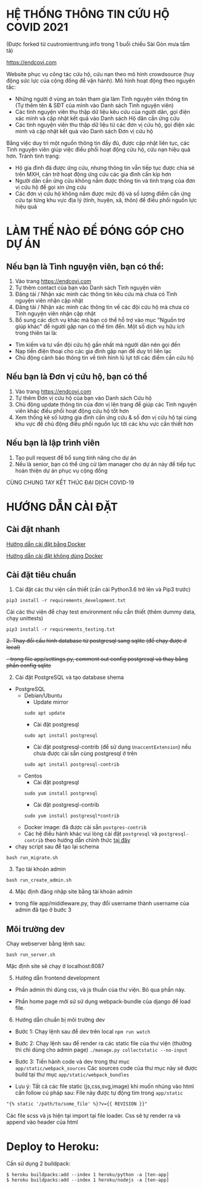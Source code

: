 # HỆ THỐNG THÔNG TIN CỨU HỘ COVID 2021 

(Được forked từ cuutromientrung.info trong 1 buổi chiều Sài Gòn mưa tầm tã) 

https://endcovi.com 

Website phục vụ công tác cứu hộ, cứu nạn theo mô hình crowdsource (huy động sức lực của cộng đồng để vận hành). Mô hình hoạt động theo nguyên tắc:

- Những người ở vùng an toàn tham gia làm Tình nguyện viên thông tin (Tự thêm tên & SĐT của mình vào Danh sách Tình nguyện viên)
- Các tình nguyện viên thu thập dữ liệu kêu cứu của người dân, gọi điện xác minh và cập nhật kết quả vào Danh sách Hộ dân cần ứng cứu
- Các tình nguyện viên thu thập dữ liệu từ các đơn vị cứu hộ, gọi điện xác minh và cập nhật kết quả vào Danh sách Đơn vị cứu hộ

Bằng việc duy trì một nguồn thông tin đầy đủ, được cập nhật liên tục, các Tình nguyện viên giúp việc điều phối hoạt động cứu hộ, cứu nạn hiệu quả hơn. Tránh tình trạng:

- Hộ gia đình đã được ứng cứu, nhưng thông tin vẫn tiếp tục được chia sẻ trên MXH, cản trở hoạt động ứng cứu các gia đình cần kíp hơn
- Người dân cần ứng cứu không nắm được thông tin và tình trạng của đơn vị cứu hộ để gọi xin ứng cứu
- Các đơn vị cứu hộ không nắm được mức độ và số lượng điểm cần ứng cứu tại từng khu vực địa lý (tỉnh, huyện, xã, thôn) để điều phối nguồn lực hiệu quả

# LÀM THẾ NÀO ĐỂ ĐÓNG GÓP CHO DỰ ÁN

## Nếu bạn là Tình nguyện viên, bạn có thể:

1. Vào trang https://endcovi.com 
2. Tự thêm contact của bạn vào Danh sách Tình nguyện viên
3. Đăng tải / Nhận xác minh các thông tin kêu cứu mà chưa có Tình nguyện viên nhận cập nhật
4. Đăng tải / Nhận xác minh các thông tin về các đội cứu hộ mà chưa có Tình nguyện viên nhận cập nhật
5. Bổ sung các dịch vụ khác mà bạn có thể hỗ trợ vào mục "Nguồn trợ giúp khác" để người gặp nạn có thể tìm đến. Một số dịch vụ hữu ích trong thiên tai là:

- Tìm kiếm và tư vấn đội cứu hộ gần nhất mà người dân nên gọi đến
- Nạp tiền điện thoại cho các gia đình gặp nạn để duy trì liên lạc
- Chủ động cảnh báo thông tin về tình hình lũ lụt tới các điểm cần cứu hộ

## Nếu bạn là Đơn vị cứu hộ, bạn có thể

1. Vào trang https://endcovi.com 
2. Tự thêm Đơn vị cứu hộ của bạn vào Danh sách Cứu hộ
3. Chủ động update thông tin của đơn vị lên trang để giúp các Tình nguyện viên khác điều phối hoạt động cứu hộ tốt hơn
4. Xem thống kê số lượng gia đình cần ứng cứu & số đơn vị cứu hộ tại cùng khu vực để chủ động điều phối nguồn lực tới các khu vực cần thiết hơn

## Nếu bạn là lập trình viên

1. Tạo pull request để bổ sung tính năng cho dự án
2. Nếu là senior, bạn có thể ứng cử làm manager cho dự án này để tiếp tục hoàn thiện dự án phục vụ cộng đồng

CÙNG CHUNG TAY KẾT THÚC ĐẠI DỊCH COVID-19

# HƯỚNG DẪN CÀI ĐẶT

## Cài đặt nhanh

[Hướng dẫn cài đặt bằng Docker](docs/installation-using-docker/SET_UP_DOCKER.md)

[Hướng dẫn cài đặt không dùng Docker](docs/INSTALLATION.md)

## Cài đặt tiêu chuẩn

1. Cài đặt các thư viện cần thiết (cần cài Python3.6 trở lên và Pip3 trước)

```
pip3 install -r requirements_development.txt
```
Cài các thư viện để chạy test environment nếu cần thiết (thêm dummy data, chạy unittests)
```
pip3 install -r requirements_testing.txt
```

~~2. Thay đổi cấu hình database từ postgresql sang sqlite (để chạy được ở local)~~

~~- trong file app/settings.py, comment out config postgresql và thay bằng phần config sqlite~~

2. Cài đặt PostgreSQL và tạo database shema

- PostgreSQL
  - Debian/Ubuntu
    - Update mirror
    ```
    sudo apt update
    ```
    - Cài đặt postgresql
    ```
    sudo apt install postgresql
    ```
    - Cài đặt postgresql-contrib (để sử dụng `UnaccentExtension`) nếu chưa được cài sẵn cùng postgresql ở trên
    ```
    sudo apt install postgresql-contrib
    ```
  - Centos
    - Cài đặt postgresql
    ```
    sudo yum install postgresql
    ```
    - Cài đặt postgresql-contrib
    ```
    sudo yum install postgresql*contrib
    ```
  - Docker image: đã được cài sẵn `postgres-contrib`
  - Các hệ điều hành khác vui lòng cài đặt `postgresql` và `postgresql-contrib` theo hướng dẫn chính thức [tại đây](https://www.postgresql.org/download/)
- chạy script sau để tạo lại schema

```
bash run_migrate.sh
```

3. Tạo tài khoản admin

```
bash run_create_admin.sh
```

4. Mặc định đăng nhập site bằng tài khoản admin

- trong file app/middleware.py, thay đổi username thành username của admin đã tạo ở bước 3

## Môi trường dev

Chạy webserver bằng lệnh sau:

```
bash run_server.sh
```

Mặc định site sẽ chạy ở localhost:8087

5. Hướng dẫn frontend development

- Phần admin thì dùng css, và js thuần của thư viện. Bỏ qua phần này.

- Phần home page mới sử sử dụng webpack-bundle của django để load file.

6. Hướng dẫn chuẩn bị môi trường dev

- Bước 1:
  Chạy lệnh sau để dev trên local `npm run watch`

- Bước 2:
  Chạy lệnh sau để render ra các static file của thư viện (thường thì chỉ dùng cho admin page)
  `./manage.py collectstatic --no-input`

- Bước 3:
  Tiến hành code và dev trong thư mục `app/static/webpack_sources`
  Các sources code của thư mục này sẽ được build tại thư mục `app/static/webpack_bundles`

- Lưu ý:
  Tất cả các file static (js,css,svg,image) khi muốn nhúng vào html cần follow cú pháp sau:
  File này được tự động tìm trong `app/static`

```html
"{% static '/path/to/some_file' %}?v={{ REVISION }}"
```

Các file scss và js hiện tại import tại file loader. Css sẽ tự render ra và append vào header của html


# Deploy to Heroku:

Cần sử dụng 2 buildpack:

```
$ heroku buildpacks:add --index 1 heroku/python -a [ten-app] 
$ heroku buildpacks:add --index 1 heroku/nodejs -a [ten-app]
```
